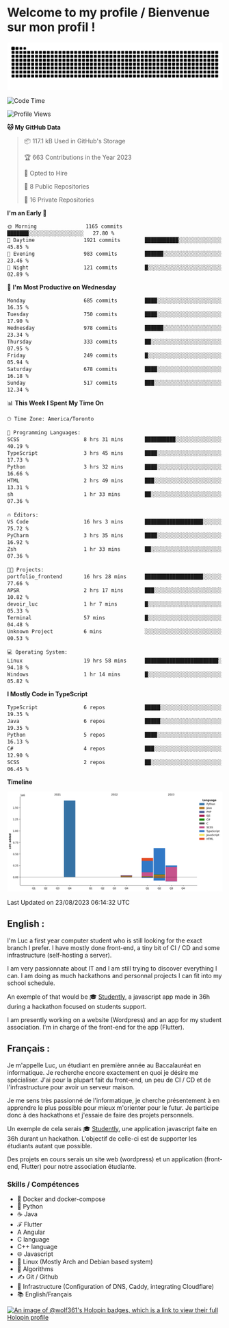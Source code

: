 # Welcome to my profile / Bienvenue sur mon profil !

![snake gif](https://github.com/wolf-361/wolf-361/blob/output/github-contribution-grid-snake.svg)

<!--START_SECTION:waka-->
![Code Time](http://img.shields.io/badge/Code%20Time-279%20hrs%202%20mins-blue)

![Profile Views](http://img.shields.io/badge/Profile%20Views-0-blue)

**🐱 My GitHub Data** 

> 📦 117.1 kB Used in GitHub's Storage 
 > 
> 🏆 663 Contributions in the Year 2023
 > 
> 💼 Opted to Hire
 > 
> 📜 8 Public Repositories 
 > 
> 🔑 16 Private Repositories 
 > 
**I'm an Early 🐤** 

```text
🌞 Morning                1165 commits        ███████░░░░░░░░░░░░░░░░░░   27.80 % 
🌆 Daytime                1921 commits        ███████████░░░░░░░░░░░░░░   45.85 % 
🌃 Evening                983 commits         ██████░░░░░░░░░░░░░░░░░░░   23.46 % 
🌙 Night                  121 commits         █░░░░░░░░░░░░░░░░░░░░░░░░   02.89 % 
```
📅 **I'm Most Productive on Wednesday** 

```text
Monday                   685 commits         ████░░░░░░░░░░░░░░░░░░░░░   16.35 % 
Tuesday                  750 commits         ████░░░░░░░░░░░░░░░░░░░░░   17.90 % 
Wednesday                978 commits         ██████░░░░░░░░░░░░░░░░░░░   23.34 % 
Thursday                 333 commits         ██░░░░░░░░░░░░░░░░░░░░░░░   07.95 % 
Friday                   249 commits         █░░░░░░░░░░░░░░░░░░░░░░░░   05.94 % 
Saturday                 678 commits         ████░░░░░░░░░░░░░░░░░░░░░   16.18 % 
Sunday                   517 commits         ███░░░░░░░░░░░░░░░░░░░░░░   12.34 % 
```


📊 **This Week I Spent My Time On** 

```text
🕑︎ Time Zone: America/Toronto

💬 Programming Languages: 
SCSS                     8 hrs 31 mins       ██████████░░░░░░░░░░░░░░░   40.19 % 
TypeScript               3 hrs 45 mins       ████░░░░░░░░░░░░░░░░░░░░░   17.73 % 
Python                   3 hrs 32 mins       ████░░░░░░░░░░░░░░░░░░░░░   16.66 % 
HTML                     2 hrs 49 mins       ███░░░░░░░░░░░░░░░░░░░░░░   13.31 % 
sh                       1 hr 33 mins        ██░░░░░░░░░░░░░░░░░░░░░░░   07.36 % 

🔥 Editors: 
VS Code                  16 hrs 3 mins       ███████████████████░░░░░░   75.72 % 
PyCharm                  3 hrs 35 mins       ████░░░░░░░░░░░░░░░░░░░░░   16.92 % 
Zsh                      1 hr 33 mins        ██░░░░░░░░░░░░░░░░░░░░░░░   07.36 % 

🐱‍💻 Projects: 
portfolio_frontend       16 hrs 28 mins      ███████████████████░░░░░░   77.66 % 
APSR                     2 hrs 17 mins       ███░░░░░░░░░░░░░░░░░░░░░░   10.82 % 
devoir_luc               1 hr 7 mins         █░░░░░░░░░░░░░░░░░░░░░░░░   05.33 % 
Terminal                 57 mins             █░░░░░░░░░░░░░░░░░░░░░░░░   04.48 % 
Unknown Project          6 mins              ░░░░░░░░░░░░░░░░░░░░░░░░░   00.53 % 

💻 Operating System: 
Linux                    19 hrs 58 mins      ████████████████████████░   94.18 % 
Windows                  1 hr 14 mins        █░░░░░░░░░░░░░░░░░░░░░░░░   05.82 % 
```

**I Mostly Code in TypeScript** 

```text
TypeScript               6 repos             █████░░░░░░░░░░░░░░░░░░░░   19.35 % 
Java                     6 repos             █████░░░░░░░░░░░░░░░░░░░░   19.35 % 
Python                   5 repos             ████░░░░░░░░░░░░░░░░░░░░░   16.13 % 
C#                       4 repos             ███░░░░░░░░░░░░░░░░░░░░░░   12.90 % 
SCSS                     2 repos             ██░░░░░░░░░░░░░░░░░░░░░░░   06.45 % 
```



**Timeline**

![Lines of Code chart](https://raw.githubusercontent.com/wolf-361/wolf-361/main/assets/bar_graph.png)


 Last Updated on 23/08/2023 06:14:32 UTC
<!--END_SECTION:waka-->

## English : 

I'm Luc a first year computer student who is still looking for the exact branch I prefer. I have mostly done front-end, a tiny bit of CI / CD and some infrastructure (self-hosting a server).

I am very passionnate about IT and I am still trying to discover everything I can. I am doing as much hackathons and personnal projects I can fit into my school schedule.

An exemple of that would be 🎓 [Studently](https://github.com/wolf-361/Studently-CodeJam12), a javascript app made in 36h during a hackathon focused on students support.

I am presently working on a website (Wordpress) and an app for my student association. I'm in charge of the front-end for the app (Flutter).

## Français :

Je m'appelle Luc, un étudiant en première année au Baccalauréat en informatique. Je recherche encore exactement en quoi je désire me spécialiser. J'ai pour la plupart fait du front-end, un peu de CI / CD et de l'infrastructure pour avoir un serveur maison.

Je me sens très passionné de l'informatique, je cherche présentement à en apprendre le plus possible pour mieux m'orienter pour le futur. Je participe donc à des hackathons et j'essaie de faire des projets personnels.

Un exemple de cela serais 🎓 [Studently](https://github.com/wolf-361/Studently-CodeJam12), une application javascript faite en 36h durant un hackathon. L'objectif de celle-ci est de supporter les étudiants autant que possible.

Des projets en cours serais un site web (wordpress) et un application (front-end, Flutter) pour notre association étudiante.

###  Skills / Compétences

* 🐋 Docker and docker-compose
* 🐍 Python
* ☕ Java
* ℱ Flutter
* A Angular
* C language
* C++ language
* 🌐 Javascript
* 🐧 Linux (Mostly Arch and Debian based system)
* 🧩 Algorithms
* ✍️ Git / Github
* 📜 Infrastructure (Configuration of DNS, Caddy, integrating Cloudflare)
* 📚 English/Français

[![An image of @wolf361's Holopin badges, which is a link to view their full Holopin profile](https://holopin.me/wolf361)](https://holopin.io/@wolf361)


